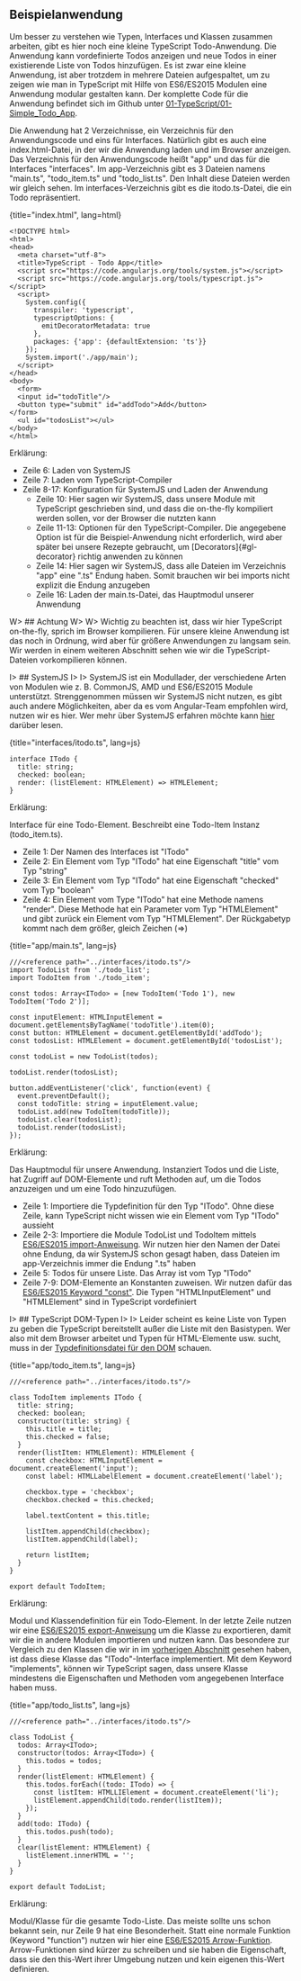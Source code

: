 ## Beispielanwendung

Um besser zu verstehen wie Typen, Interfaces und Klassen zusammen arbeiten, gibt es hier noch eine kleine TypeScript Todo-Anwendung. Die Anwendung kann vordefinierte Todos anzeigen und neue Todos in einer existierende Liste von Todos hinzufügen. Es ist zwar eine kleine Anwendung, ist aber trotzdem in mehrere Dateien aufgespaltet, um zu zeigen wie man in TypeScript mit Hilfe von ES6/ES2015 Modulen eine Anwendung modular gestalten kann. Der komplette Code für die Anwendung befindet sich im Github unter [01-TypeScript/01-Simple\_Todo\_App](https://github.com/jsperts/angular2_kochbuch_code/tree/master/01-TypeScript/01-Simple_Todo_App).

Die Anwendung hat 2 Verzeichnisse, ein Verzeichnis für den Anwendungscode und eins für Interfaces. Natürlich gibt es auch eine index.html-Datei, in der wir die Anwendung laden und im Browser anzeigen. Das Verzeichnis für den Anwendungscode heißt "app" und das für die Interfaces "interfaces". Im app-Verzeichnis gibt es 3 Dateien namens "main.ts", "todo\_item.ts" und "todo\_list.ts". Den Inhalt diese Dateien werden wir gleich sehen. Im interfaces-Verzeichnis gibt es die itodo.ts-Datei, die ein Todo repräsentiert.

{title="index.html", lang=html}
```
<!DOCTYPE html>
<html>
<head>
  <meta charset="utf-8">
  <title>TypeScript - Todo App</title>
  <script src="https://code.angularjs.org/tools/system.js"></script>
  <script src="https://code.angularjs.org/tools/typescript.js"></script>
  <script>
    System.config({
      transpiler: 'typescript',
      typescriptOptions: {
        emitDecoratorMetadata: true
      },
      packages: {'app': {defaultExtension: 'ts'}}
    });
    System.import('./app/main');
  </script>
</head>
<body>
  <form>
  <input id="todoTitle"/>
  <button type="submit" id="addTodo">Add</button>
</form>
  <ul id="todosList"></ul>
</body>
</html>
```

Erklärung:

* Zeile 6: Laden von SystemJS
* Zeile 7: Laden vom TypeScript-Compiler
* Zeile 8-17: Konfiguration für SystemJS und Laden der Anwendung
  * Zeile 10: Hier sagen wir SystemJS, dass unsere Module mit TypeScript geschrieben sind, und dass die on-the-fly kompiliert werden sollen, vor der Browser die nutzten kann
  * Zeile 11-13: Optionen für den TypeScript-Compiler. Die angegebene Option ist für die Beispiel-Anwendung nicht erforderlich, wird aber später bei unsere Rezepte gebraucht, um [Decorators]{#gl-decorator} richtig anwenden zu können
  * Zeile 14: Hier sagen wir SystemJS, dass alle Dateien im Verzeichnis "app" eine ".ts" Endung haben. Somit brauchen wir bei imports nicht explizit die Endung anzugeben
  * Zeile 16: Laden der main.ts-Datei, das Hauptmodul unserer Anwendung

W> ## Achtung
W>
W> Wichtig zu beachten ist, dass wir hier TypeScript on-the-fly, sprich im Browser kompilieren. Für unsere kleine Anwendung ist das noch in Ordnung, wird aber für größere Anwendungen zu langsam sein. Wir werden in einem weiteren Abschnitt sehen wie wir die TypeScript-Dateien vorkompilieren können.

I> ## SystemJS
I>
I> SystemJS ist ein Modullader, der verschiedene Arten von Modulen wie z. B. CommonJS, AMD und ES6/ES2015 Module unterstützt. Strenggenommen müssen wir SystemJS nicht nutzen, es gibt auch andere Möglichkeiten, aber da es vom Angular-Team empfohlen wird, nutzen wir es hier. Wer mehr über SystemJS erfahren möchte kann [hier](https://github.com/systemjs/systemjs) darüber lesen.

{title="interfaces/itodo.ts", lang=js}
```
interface ITodo {
  title: string;
  checked: boolean;
  render: (listElement: HTMLElement) => HTMLElement;
}
```

Erklärung:

Interface für eine Todo-Element. Beschreibt eine Todo-Item Instanz (todo\_item.ts).

* Zeile 1: Der Namen des Interfaces ist "ITodo"
* Zeile 2: Ein Element vom Typ "ITodo" hat eine Eigenschaft "title" vom Typ "string"
* Zeile 3: Ein Element vom Typ "ITodo" hat eine Eigenschaft "checked" vom Typ "boolean"
* Zeile 4: Ein Element vom Type "ITodo" hat eine Methode namens "render". Diese Methode hat ein Parameter vom Typ "HTMLElement" und gibt zurück ein Element vom Typ "HTMLElement". Der Rückgabetyp kommt nach dem größer, gleich Zeichen (=>)

{title="app/main.ts", lang=js}
```
///<reference path="../interfaces/itodo.ts"/>
import TodoList from './todo_list';
import TodoItem from './todo_item';

const todos: Array<ITodo> = [new TodoItem('Todo 1'), new TodoItem('Todo 2')];

const inputElement: HTMLInputElement = document.getElementsByTagName('todoTitle').item(0);
const button: HTMLElement = document.getElementById('addTodo');
const todosList: HTMLElement = document.getElementById('todosList');

const todoList = new TodoList(todos);

todoList.render(todosList);

button.addEventListener('click', function(event) {
  event.preventDefault();
  const todoTitle: string = inputElement.value;
  todoList.add(new TodoItem(todoTitle));
  todoList.clear(todosList);
  todoList.render(todosList);
});
```

Erklärung:

Das Hauptmodul für unsere Anwendung. Instanziert Todos und die Liste, hat Zugriff auf DOM-Elemente und ruft Methoden auf, um die Todos anzuzeigen und um eine Todo hinzuzufügen.

* Zeile 1: Importiere die Typdefinition für den Typ "ITodo". Ohne diese Zeile, kann TypeScript nicht wissen wie ein Element vom Typ "ITodo" aussieht
* Zeile 2-3: Importiere die Module TodoList und TodoItem mittels [ES6/ES2015 import-Anweisung](https://developer.mozilla.org/en-US/docs/Web/JavaScript/Reference/Statements/import). Wir nutzen hier den Namen der Datei ohne Endung, da wir SystemJS schon gesagt haben, dass Dateien im app-Verzeichnis immer die Endung ".ts" haben
* Zeile 5: Todos für unsere Liste. Das Array ist vom Typ "ITodo"
* Zeile 7-9: DOM-Elemente an Konstanten zuweisen. Wir nutzen dafür das [ES6/ES2015 Keyword "const"](https://developer.mozilla.org/en/docs/Web/JavaScript/Reference/Statements/const). Die Typen "HTMLInputElement" und "HTMLElement" sind in TypeScript vordefiniert

I> ## TypeScript DOM-Typen
I>
I> Leider scheint es keine Liste von Typen zu geben die TypeScript bereitstellt außer die Liste mit den Basistypen. Wer also mit dem Browser arbeitet und Typen für HTML-Elemente usw. sucht, muss in der [Typdefinitionsdatei für den DOM](https://github.com/Microsoft/TypeScript/blob/master/src/lib/dom.generated.d.ts) schauen.

{title="app/todo_item.ts", lang=js}
```
///<reference path="../interfaces/itodo.ts"/>

class TodoItem implements ITodo {
  title: string;
  checked: boolean;
  constructor(title: string) {
    this.title = title;
    this.checked = false;
  }
  render(listItem: HTMLElement): HTMLElement {
    const checkbox: HTMLInputElement = document.createElement('input');
    const label: HTMLLabelElement = document.createElement('label');

    checkbox.type = 'checkbox';
    checkbox.checked = this.checked;

    label.textContent = this.title;

    listItem.appendChild(checkbox);
    listItem.appendChild(label);

    return listItem;
  }
}

export default TodoItem;
```

Erklärung:

Modul und Klassendefinition für ein Todo-Element. In der letzte Zeile nutzen wir eine [ES6/ES2015 export-Anweisung](https://developer.mozilla.org/en-US/docs/Web/JavaScript/Reference/Statements/export) um die Klasse zu exportieren, damit wir die in andere Modulen importieren und nutzen kann. Das besondere zur Vergleich zu den Klassen die wir in im [vorherigen Abschnitt](#c01-classes) gesehen haben, ist dass diese Klasse das "ITodo"-Interface implementiert. Mit dem Keyword "implements", können wir TypeScript sagen, dass unsere Klasse mindestens die Eigenschaften und Methoden vom angegebenen Interface haben muss.

{title="app/todo_list.ts", lang=js}
```
///<reference path="../interfaces/itodo.ts"/>

class TodoList {
  todos: Array<ITodo>;
  constructor(todos: Array<ITodo>) {
    this.todos = todos;
  }
  render(listElement: HTMLElement) {
    this.todos.forEach((todo: ITodo) => {
      const listItem: HTMLLIElement = document.createElement('li');
      listElement.appendChild(todo.render(listItem));
    });
  }
  add(todo: ITodo) {
    this.todos.push(todo);
  }
  clear(listElement: HTMLElement) {
    listElement.innerHTML = '';
  }
}

export default TodoList;
```

Erklärung:

Modul/Klasse für die gesamte Todo-Liste. Das meiste sollte uns schon bekannt sein, nur Zeile 9 hat eine Besonderheit. Statt eine normale Funktion (Keyword "function") nutzen wir hier eine [ES6/ES2015 Arrow-Funktion](https://jsperts.de/blog/arrow-functions/). Arrow-Funktionen sind kürzer zu schreiben und sie haben die Eigenschaft, dass sie den this-Wert ihrer Umgebung nutzen und kein eigenen this-Wert definieren.

